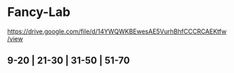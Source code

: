 # Fancy-Lab



https://drive.google.com/file/d/14YWQWKBEwesAE5VurhBhfCCCRCAEKtfw/view




## 9-20 | 21-30 | 31-50 | 51-70

